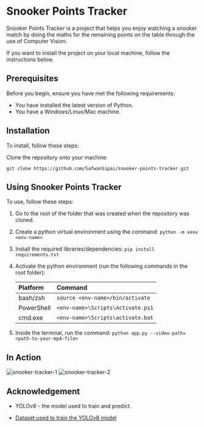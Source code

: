 # Snooker Points Tracker

Snooker Points Tracker is a project that helps you enjoy watching a snooker match by doing the maths for the remaining points on the table through the use of Computer Vision. 

If you want to install the project on your local machine, follow the instructions below.

## Prerequisites

Before you begin, ensure you have met the following requirements:
* You have installed the latest version of Python. 
* You have a Windows/Linux/Mac machine.

## Installation

To install, follow these steps:

Clone the repository onto your machine:

```
git clone https://github.com/SafwanSipai/snooker-points-tracker.git
```

## Using Snooker Points Tracker

To use, follow these steps:

1. Go to the root of the folder that was created when the repository was cloned.

2. Create a python virtual environment using the command: `python -m venv <env-name>`

3. Install the required libraries/dependencies: `pip install requirements.txt`

4. Activate the python environment (run the following commands in the root folder):

    | Platform | Command                |
    | :--------| :------------------------- |
    | bash/zsh | `source <env-name>/bin/activate` |
    | PowerShell | `<env-name>\Scripts\Activate.ps1` |
    | cmd.exe | `<env-name>\Scripts\activate.bat` |

5. Inside the terminal, run the command: `python app.py --video-path=<path-to-your-mp4-file>`

## In Action

![snooker-tracker-1](https://github.com/SafwanSipai/snooker-points-tracker/assets/83706912/3fb3a638-79c5-43d8-bc9a-bee6ef312a21)
![snooker-tracker-2](https://github.com/SafwanSipai/snooker-points-tracker/assets/83706912/8db52950-f23a-4e57-80ef-dc63701aae2c)


## Acknowledgement 

* YOLOv8 - the model used to train and predict.

* [Dataset used to train the YOLOv8 model](https://universe.roboflow.com/rushi-l93yy/snookers/dataset/1)
